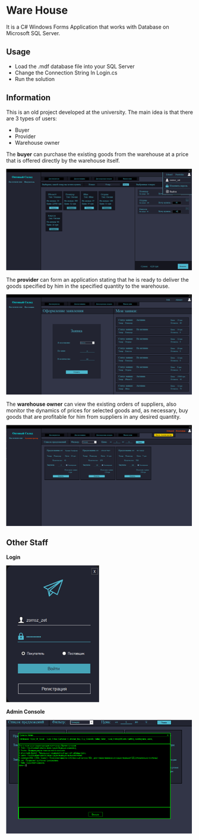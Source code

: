# Ware House

It is a C# Windows Forms Application that works with Database on Microsoft SQL Server.

## Usage

- Load the .mdf database file into your SQL Server
- Change the Connection String In Login.cs
- Run the solution

## Information

This is an old project developed at the university. The main idea is that there are 3 types of users:
 - Buyer
 - Provider
 - Warehouse owner

The **buyer** can purchase the existing goods from the warehouse at a price that is offered directly by the warehouse itself.
<p>
  <img src="Screenshoots/Buyer.png" width="500" title="hover text">
</p>

The **provider** can form an application stating that he is ready to deliver the goods specified by him in the specified quantity to the warehouse.
<p>
  <img src="Screenshoots/Provider.png" width="500" title="hover text">
</p>

The **warehouse owner** can view the existing orders of suppliers, also monitor the dynamics of prices for selected goods and, as necessary, buy goods that are profitable for him from suppliers in any desired quantity.
<p>
  <img src="Screenshoots/OwnerFiltered.png" width="500" title="hover text">
</p>

## Other Staff
**Login**

<p>
  <img src="Screenshoots/Login.png" width="250" title="hover text">
</p>

**Admin Console**

<p>
  <img src="Screenshoots/OwnerConsole.png" width="500" title="hover text">
</p>